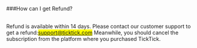 ###How can I get Refund?

<br />Refund is available within 14 days. Please contact our customer support to get a refund:<mark>support@ticktick.com</mark> 
Meanwhile, you should cancel the subscription from the platform where you purchased TickTick. 



